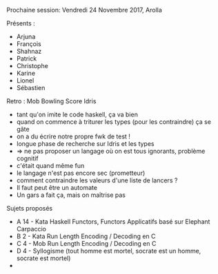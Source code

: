 Prochaine session: Vendredi 24 Novembre 2017, Arolla

Présents :
- Arjuna
- François
- Shahnaz
- Patrick
- Christophe
- Karine
- Lionel
- Sébastien

Retro : Mob Bowling Score Idris
- tant qu'on imite le code haskell, ça va bien
- quand on commence à triturer les types (pour les contraindre) ça se gâte
- on a du écrire notre propre fwk de test ! 
- longue phase de recherche sur Idris et les types
- => ne pas proposer un langage où on est tous ignorants, problème cognitif
- c'était quand même fun
- le langage n'est pas encore sec (prometteur)
- comment contraindre les valeurs d'une liste de lancers ?
- Il faut peut être un automate 
- Un gars a fait ça, mais on maîtrise pas

Sujets proposés
- A 14 - Kata Haskell Functors, Functors Applicatifs basé sur Elephant Carpaccio
- B 2 - Kata Run Length Encoding / Decoding en C  
- C 4 - Mob Run Length Encoding / Decoding en C  
- D 4 - Syllogisme (tout homme est mortel, socrate est un homme, socrate est mortel)  
- 


